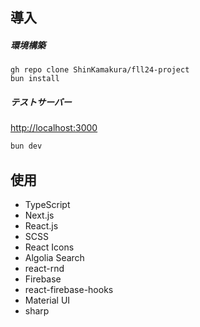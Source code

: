 ## 導入

##### 環境構築

```
gh repo clone ShinKamakura/fll24-project
bun install
```

##### テストサーバー

[http://localhost:3000](http://localhost:3000)

```bash
bun dev
```

## 使用

- TypeScript
- Next.js
- React.js
- SCSS
- React Icons
- Algolia Search
- react-rnd
- Firebase
- react-firebase-hooks
- Material UI
- sharp
